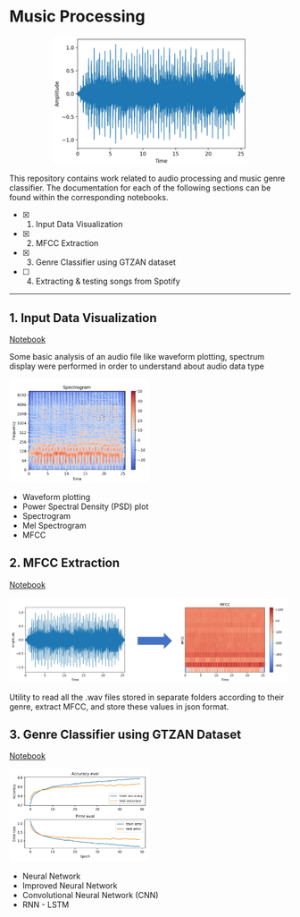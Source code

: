# Music Processing

<p align="center">
<img width="350" src="./img/plot_wave_white_bg.jpg">
</p>

This repository contains work related to audio processing and music genre classifier. The documentation for each of the following sections can be found within the corresponding notebooks.

- [X] 1. Input Data Visualization
- [X] 2. MFCC Extraction
- [X] 3. Genre Classifier using GTZAN dataset
- [ ] 4. Extracting & testing songs from Spotify

---

## 1. Input Data Visualization

[Notebook](./1-basic-input-data-visualization.ipynb)

Some basic analysis of an audio file like waveform plotting, spectrum display were performed in order to understand about audio data type

<p align="left">
<img width="250" src="./img/plot_log-spectrogram_white_bg.jpg">
</p>

* Waveform plotting
* Power Spectral Density (PSD) plot
* Spectrogram
* Mel Spectrogram
* MFCC

## 2. MFCC Extraction

[Notebook](./2-mfcc-extractor.ipynb)

<p align="left">
<img width="500" src="./img/wave_to_mfcc.jpg">
</p>

Utility to read all the .wav files stored in separate folders according to their genre, extract MFCC, and store these values in json format.

## 3. Genre Classifier using GTZAN Dataset

[Notebook](3-gtzan-neural-network.ipynb)

<p align="left">
<img width="250" src="./img/train_test_plot_LSTM_white_bg.jpg">
</p>

* Neural Network
* Improved Neural Network
* Convolutional Neural Network (CNN)
* RNN - LSTM
